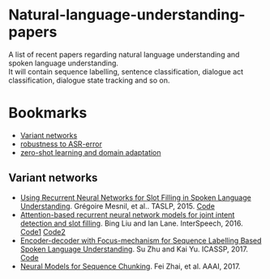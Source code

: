 # Natural-language-understanding-papers
A list of recent papers regarding natural language understanding and spoken language understanding. <br>
It will contain sequence labelling, sentence classification, dialogue act classification, dialogue state tracking and so on.

# Bookmarks
  * [Variant networks](#variant-networks)
  * [robustness to ASR-error](#robustness-to-ASR-error)
  * [zero-shot learning and domain adaptation](#zero-shot-learning-and-domain-adaptation)

## Variant networks
  * [Using Recurrent Neural Networks for Slot Filling in Spoken Language Understanding](https://ieeexplore.ieee.org/document/6998838/). Grégoire Mesnil, et al.. TASLP, 2015. [Code](https://github.com/mesnilgr/is13)
  * [Attention-based recurrent neural network models for joint intent detection and slot filling](https://pdfs.semanticscholar.org/84a9/bc5294dded8d597c9d1c958fe21e4614ff8f.pdf). Bing Liu and Ian Lane. InterSpeech, 2016. [Code1](https://github.com/HadoopIt/rnn-nlu) [Code2](https://github.com/applenob/RNN-for-Joint-NLU)
  * [Encoder-decoder with Focus-mechanism for Sequence Labelling Based Spoken Language Understanding](https://speechlab.sjtu.edu.cn/papers/sz128-zhu-icassp17.pdf). Su Zhu and Kai Yu. ICASSP, 2017. [Code](https://github.com/sz128/SLU_focus_and_attention)
  * [Neural Models for Sequence Chunking](https://www.aaai.org/ocs/index.php/AAAI/AAAI17/paper/download/14776/14262). Fei Zhai, et al. AAAI, 2017.
